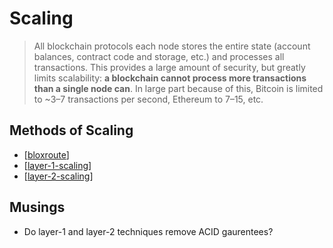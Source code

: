 # Scaling

>All blockchain protocols each node stores the entire state (account balances, contract code and storage, etc.) and processes all transactions. This provides a large amount of security, but greatly limits scalability: **a blockchain cannot process more transactions than a single node can**. In large part because of this, Bitcoin is limited to ~3–7 transactions per second, Ethereum to 7–15, etc.

## Methods of Scaling

- [[bloxroute]]
- [[layer-1-scaling]]
- [[layer-2-scaling]]

## Musings

- Do layer-1 and layer-2 techniques remove ACID gaurentees?

[//begin]: # "Autogenerated link references for markdown compatibility"
[bloxroute]: bloxroute "bloXroute"
[layer-1-scaling]: layer-1-scaling "Layer-1 Scaling"
[layer-2-scaling]: layer-2-scaling "Layer-2 Scaling"
[//end]: # "Autogenerated link references"
